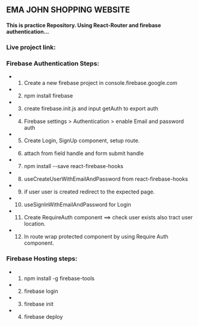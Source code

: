 ## EMA JOHN SHOPPING WEBSITE
#### This is practice Repository. Using React-Router and firebase authentication...
### Live project link:  



### Firebase Authentication Steps:
 * 1. Create a new firebase project in console.firebase.google.com
 * 2. npm install firebase
 * 3. create firebase.init.js and input getAuth to export auth
 * 4. Firebase settings > Authentication > enable Email and password auth
 * 5. Create Login, SignUp component, setup route. 
 * 6. attach from field handle and form submit handle
 * 7. npm install --save react-firebase-hooks
 * 8. useCreateUserWithEmailAndPassword from react-firebase-hooks
 * 9. if user user is created redirect to the expected page.
 * 10. useSignInWithEmailAndPassword for Login
 * 11. Create RequireAuth component ==> check user exists also tract user location.
 * 12. In route wrap protected component by using Require Auth component.

### Firebase Hosting steps:
 * 1. npm install -g firebase-tools
 * 2. firebase login
 * 3. firebase init
 * 4. firebase deploy